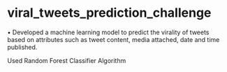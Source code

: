 # viral_tweets_prediction_challenge

• Developed a machine learning model to predict the virality of tweets based on attributes such as tweet content, media attached, date and time published.
  
  Used Random Forest Classifier Algorithm


